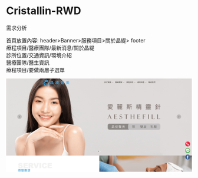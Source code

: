 # Cristallin-RWD

需求分析

首頁放置內容: header>Banner>服務項目>關於晶緹> footer<br>
療程項目/醫療團隊/最新消息/關於晶緹<br>
診所位置/交通資訊/環境介紹<br>
醫療團隊/醫生資訊<br>
療程項目/要做兩層子選單<br>


<img alt="react" src="https://github.com/Art-liang/Cristallin-RWD/blob/main/img/%E6%9C%AA%E5%91%BD%E5%90%8D.png"/>  
